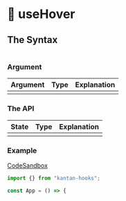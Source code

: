 # 🚧 useHover

## The Syntax

```jsx

```

### Argument

| Argument | Type | Explanation |
| -------- | ---- | ----------- |
|          |      |             |

### The API

| State | Type | Explanation |
| ----- | ---- | ----------- |
|       |      |             |

### Example

[CodeSandbox](https://rrbuc.csb.app/position)

```jsx
import {} from "kantan-hooks";

const App = () => {

```

